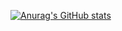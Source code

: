 [![Anurag's GitHub stats](https://github-readme-stats.vercel.app/api?username=hoon2-kim)](https://github.com/anuraghazra/github-readme-stats)
